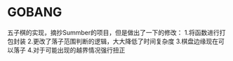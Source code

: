 # GOBANG
五子棋的实现，摘抄Summber的项目，但是做出了一下的修改：
1.将函数进行打包封装
2.更改了落子范围判断的逻辑，大大降低了时间复杂度
3.棋盘边缘现在可以落子
4.对于可能出现的越界情况强行扭正
